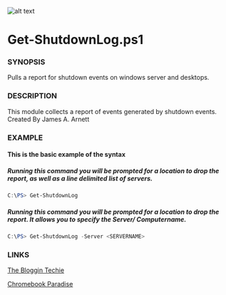 ![alt text](https://i.imgsafe.org/52/5236bd6547.jpeg "IronScripter Logo")
# Get-ShutdownLog.ps1
### SYNOPSIS
Pulls a report for shutdown events on windows server and desktops.
### DESCRIPTION
This module collects a report of events generated by shutdown events.
Created By James A. Arnett
### EXAMPLE
#### This is the basic example of the syntax
##### Running this command you will be prompted for a location to drop the report, as well as a line delimited list of servers.
```powershell
C:\PS> Get-ShutdownLog
```
##### Running this command you will be prompted for a location to drop the report. It allows you to specify the Server/ Computername.
```powershell
C:\PS> Get-ShutdownLog -Server <SERVERNAME>
```
### LINKS
[The Bloggin Techie](http://bloggintechie.blogspot.com/ "James' Blog")

[Chromebook Paradise](https://chromebookparadise.wordpress.com/ "Chromebook Paradise")
